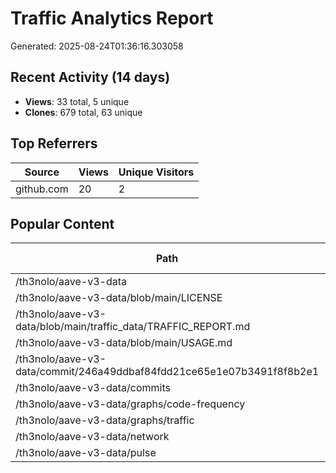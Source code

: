# Traffic Analytics Report

Generated: 2025-08-24T01:36:16.303058

## Recent Activity (14 days)

- **Views**: 33 total, 5 unique
- **Clones**: 679 total, 63 unique

## Top Referrers

| Source | Views | Unique Visitors |
|--------|-------|-----------------|
| github.com | 20 | 2 |

## Popular Content

| Path | Views | Unique Visitors |
|------|-------|------------------|
| /th3nolo/aave-v3-data | 14 | 2 |
| /th3nolo/aave-v3-data/blob/main/LICENSE | 1 | 1 |
| /th3nolo/aave-v3-data/blob/main/traffic_data/TRAFFIC_REPORT.md | 1 | 1 |
| /th3nolo/aave-v3-data/blob/main/USAGE.md | 1 | 1 |
| /th3nolo/aave-v3-data/commit/246a49ddbaf84fdd21ce65e1e07b3491f8f8b2e1 | 1 | 1 |
| /th3nolo/aave-v3-data/commits | 1 | 1 |
| /th3nolo/aave-v3-data/graphs/code-frequency | 1 | 1 |
| /th3nolo/aave-v3-data/graphs/traffic | 1 | 1 |
| /th3nolo/aave-v3-data/network | 1 | 1 |
| /th3nolo/aave-v3-data/pulse | 1 | 1 |
